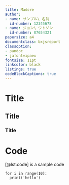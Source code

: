 ```yaml
---
title: Madore
author: 
- name: サンプル\ 名前
  id-number: 12345678
- name: ジョン\ ワトソン
  id-number: 87654321
papersize: a4
documentclass: bxjsreport
classoption:
- pandoc
- jafont=ipaex
fontsize: 11pt
linkcolor: black
listings: true
codeBlockCaptions: true
---
```


# Title

## Title

### Title

# Code

[@lst:code] is a sample code

```{#lst:code .python caption="Listing caption"}
for i in range(10):
  print('hello')
```